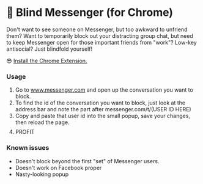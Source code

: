 # :see_no_evil: Blind Messenger (for Chrome)
Don't want to see someone on Messenger, but too awkward to unfriend them? Want
to temporarily block out your distracting group chat, but need to keep Messenger
open for those important friends from "work"? Low-key antisocial? Just blindfold yourself!

:sunglasses: [Install the Chrome Extension.](https://chrome.google.com/webstore/category/extensions)

### Usage
1. Go to www.messenger.com and open up the conversation you want to block.
2. To find the id of the conversation you want to block, just look at the address bar and note the part after messenger.com/t/(USER ID HERE)
3. Copy and paste that user id into the small popup, save your changes, then reload the page.
4. $$$$ PROFIT $$$$

### Known issues
* Doesn't block beyond the first "set" of Messenger users.
* Doesn't work on Facebook proper
* Nasty-looking popup
